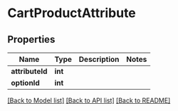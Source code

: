 # CartProductAttribute

## Properties
Name | Type | Description | Notes
------------ | ------------- | ------------- | -------------
**attributeId** | **int** |  | 
**optionId** | **int** |  | 

[[Back to Model list]](../../README.md#documentation-for-models) [[Back to API list]](../../README.md#documentation-for-api-endpoints) [[Back to README]](../../README.md)

